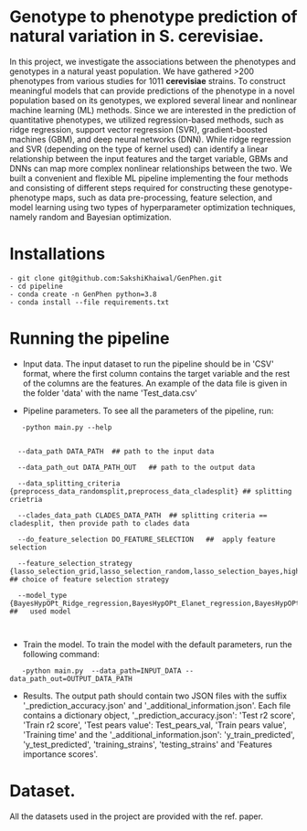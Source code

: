 # Genotype to phenotype prediction of natural variation in **S. cerevisiae**.

In this project, we investigate the associations between the phenotypes and genotypes in a natural yeast population. We have gathered >200 phenotypes from various studies for 1011 **cerevisiae** strains. To construct meaningful models that can provide predictions of the phenotype in a novel population based on its genotypes, we explored several linear and nonlinear machine learning (ML) methods. Since we are interested in the prediction of quantitative phenotypes, we utilized regression-based methods, such as ridge regression, support vector regression (SVR), gradient-boosted machines (GBM), and deep neural networks (DNN). While ridge regression and SVR (depending on the type of kernel used) can identify a linear relationship between the input features and the target variable, GBMs and DNNs can map more complex nonlinear relationships between the two. We built a convenient and flexible ML pipeline implementing the four methods and consisting of different steps required for constructing these genotype-phenotype maps, such as data pre-processing, feature selection, and model learning using two types of hyperparameter optimization techniques, namely random and Bayesian optimization.


# Installations
```
- git clone git@github.com:SakshiKhaiwal/GenPhen.git
- cd pipeline
- conda create -n GenPhen python=3.8
- conda install --file requirements.txt
```


# Running the pipeline

</details>

- Input data.
The input dataset to run the pipeline should be in 'CSV' format, where the first column contains the target variable and the rest of the columns are the features. An example of the data file is given in the folder 'data' with the name 'Test_data.csv'

- Pipeline parameters.
To see all the parameters of the pipeline, run:
```
   -python main.py --help
```

```

  --data_path DATA_PATH  ## path to the input data
                      
  --data_path_out DATA_PATH_OUT   ## path to the output data
                      
  --data_splitting_criteria {preprocess_data_randomsplit,preprocess_data_cladesplit} ## splitting crietria

  --clades_data_path CLADES_DATA_PATH  ## splitting criteria == cladesplit, then provide path to clades data
                      
  --do_feature_selection DO_FEATURE_SELECTION   ##  apply feature selection
                    
  --feature_selection_strategy {lasso_selection_grid,lasso_selection_random,lasso_selection_bayes,high_lasso} ## choice of feature selection strategy
                      
  --model_type {BayesHypOPt_Ridge_regression,BayesHypOPt_Elanet_regression,BayesHypOPt_GBM_regression,BayesHypOPt_SVR_regression,BayesHypOPt_NN_regression,RandHypOPt_Ridge_regression,RandHypOPt_Elanet_regression,RandHypOPt_GBM_regression,RandHypOPt_SVR_regression,RandHypOPt_NN_regression} ##   used model
                    


```
- Train the model. 
To train the model with the default parameters, run the following command:
```
   -python main.py  --data_path=INPUT_DATA --data_path_out=OUTPUT_DATA_PATH
```


- Results.
The output path should contain two JSON files with the suffix '_prediction_accuracy.json' and '_additional_information.json'. Each file contains a dictionary object, '_prediction_accuracy.json': 'Test r2 score', 'Train r2 score', 'Test pears value': Test_pears_val, 'Train pears value', 'Training time' and the '_additional_information.json': 'y_train_predicted', 'y_test_predicted', 'training_strains', 'testing_strains' and 'Features importance scores'.

# Dataset.
All the datasets used in the project are provided with the ref. paper.

